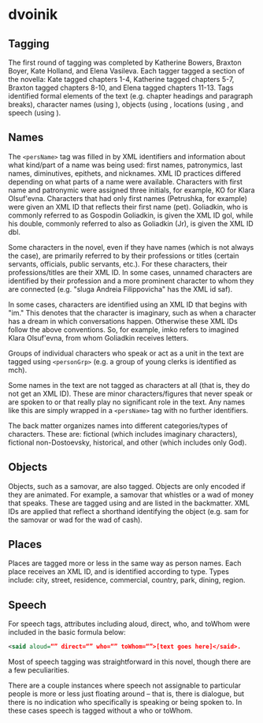 # dvoinik

## Tagging

The first round of tagging was completed by Katherine Bowers, Braxton Boyer, Kate Holland, and Elena Vasileva. Each tagger tagged a section of the novella: Kate tagged chapters 1-4, Katherine tagged chapters 5-7, Braxton tagged chapters 8-10, and Elena tagged chapters 11-13. Tags identified formal elements of the text (e.g. chapter headings and paragraph breaks), character names (using <persName>), objects (using <objectName>, locations (using <placeName>, and speech (using <said>). 

## Names

The ```<persName>``` tag was filled in by XML identifiers and information about what kind/part of a name was being used: first names, patronymics, last names, diminutives, epithets, and nicknames. XML ID practices differed depending on what parts of a name were available. Characters with first name and patronymic were assigned three initials, for example, KO for Klara Olsuf'evna. Characters that had only first names (Petrushka, for example) were given an XML ID that reflects their first name (pet). Goliadkin, who is commonly referred to as Gospodin Goliadkin, is given the XML ID gol, while his double, commonly referred to also as Goliadkin (Jr), is given the XML ID dbl. 

Some characters in the novel, even if they have names (which is not always the case), are primarily referred to by their professions or titles (certain servants, officials, public servants, etc.). For these characters, their professions/titles are their XML ID. In some cases, unnamed characters are identified by their profession and a more prominent character to whom they are connected (e.g. "sluga Andreia Filippovicha" has the XML id saf). 

In some cases, characters are identified using an XML ID that begins with "im." This denotes that the character is imaginary, such as when a character has a dream in which conversations happen. Otherwise these XML IDs follow the above conventions. So, for example, imko refers to imagined Klara Olsuf'evna, from whom Goliadkin receives letters.

Groups of individual characters who speak or act as a unit in the text are tagged using ```<personGrp>``` (e.g. a group of young clerks is identified as mch). 

Some names in the text are not tagged as characters at all (that is, they do not get an XML ID). These are minor characters/figures that never speak or are spoken to or that really play no significant role in the text. Any names like this are simply wrapped in a ```<persName>``` tag with no further identifiers. 

The back matter organizes names into different categories/types of characters. These are: fictional (which includes imaginary characters), fictional non-Dostoevsky, historical, and other (which includes only God).


## Objects 

Objects, such as a samovar, are also tagged. Objects are only encoded if they are animated. For example, a samovar that whistles or a wad of money that speaks. These are tagged using <objectName> and are listed in the backmatter. XML IDs are applied that reflect a shorthand identifying the object (e.g. sam for the samovar or wad for the wad of cash).

## Places

Places are tagged more or less in the same way as person names. Each place receives an XML ID, and is identified according to type. Types include: city, street, residence, commercial, country, park, dining, region. 

## Speech

For speech tags, attributes including aloud, direct, who, and toWhom were included in the basic formula below: 

```xml
<said aloud=“” direct=“” who=“” toWhom=“”>[text goes here]</said>.
```

Most of speech tagging was straightforward in this novel, though there are a few peculiarities. 

There are a couple instances where speech not assignable to particular people is more or less just floating around – that is, there is dialogue, but there is no indication who specifically is speaking or being spoken to. In these cases speech is tagged without a who or toWhom. 

